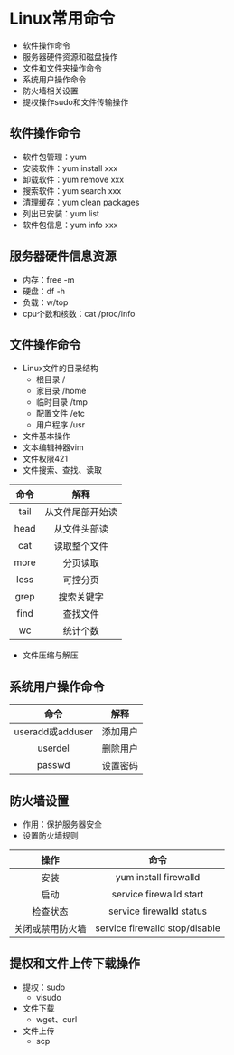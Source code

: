 # Linux常用命令

* 软件操作命令
* 服务器硬件资源和磁盘操作
* 文件和文件夹操作命令
* 系统用户操作命令
* 防火墙相关设置
* 提权操作sudo和文件传输操作

## 软件操作命令

* 软件包管理：yum
* 安装软件：yum install xxx
* 卸载软件：yum remove xxx
* 搜索软件：yum search xxx
* 清理缓存：yum clean packages
* 列出已安装：yum list
* 软件包信息：yum info xxx

## 服务器硬件信息资源

* 内存：free -m
* 硬盘：df -h
* 负载：w/top
* cpu个数和核数：cat /proc/info

## 文件操作命令

* Linux文件的目录结构
   + 根目录 /
   + 家目录 /home
   + 临时目录 /tmp
   + 配置文件 /etc
   + 用户程序 /usr
* 文件基本操作
* 文本编辑神器vim
* 文件权限421
* 文件搜索、查找、读取

命令|解释
:--:|:--:
tail|从文件尾部开始读
head|从文件头部读
cat|读取整个文件
more|分页读取
less|可控分页
grep|搜索关键字
find|查找文件
wc|统计个数

* 文件压缩与解压

## 系统用户操作命令

命令|解释
:--:|:--:
useradd或adduser|添加用户
userdel|删除用户
passwd|设置密码

## 防火墙设置

* 作用：保护服务器安全
* 设置防火墙规则

操作|命令
:--:|:--:
安装|yum install firewalld
启动|service firewalld start
检查状态|service firewalld status
关闭或禁用防火墙|service firewalld stop/disable

## 提权和文件上传下载操作

* 提权：sudo
   + visudo
* 文件下载
   + wget、curl
* 文件上传
   + scp
